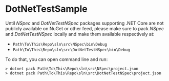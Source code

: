 # DotNetTestSample

Until *NSpec* and *DotNetTestNSpec* packages supporting .NET Core are not publicly available on NuGet or other feed, 
please make sure to pack *NSpec* and *DotNetTestNSpec* locally and make them available respectively at:

* `Path\To\This\Repo\sln\src\NSpec\bin\Debug`
* `Path\To\This\Repo\sln\src\DotNetTestNSpec\bin\Debug`

To do that, you can open command line and run:

```
> dotnet pack Path\To\This\Repo\sln\src\NSpec\project.json
> dotnet pack Path\To\This\Repo\sln\src\DotNetTestNSpec\project.json
```
